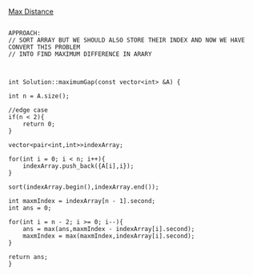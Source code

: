 [Max Distance](https://www.scaler.com/academy/mentee-dashboard/class/34475/homework/problems/70/?navref=cl_pb_nv_tb)

```

APPROACH:
// SORT ARRAY BUT WE SHOULD ALSO STORE THEIR INDEX AND NOW WE HAVE CONVERT THIS PROBLEM
// INTO FIND MAXIMUM DIFFERENCE IN ARARY



int Solution::maximumGap(const vector<int> &A) {

int n = A.size();

//edge case
if(n < 2){
    return 0;
}

vector<pair<int,int>>indexArray;

for(int i = 0; i < n; i++){
    indexArray.push_back({A[i],i});
}

sort(indexArray.begin(),indexArray.end());

int maxmIndex = indexArray[n - 1].second;
int ans = 0;

for(int i = n - 2; i >= 0; i--){
    ans = max(ans,maxmIndex - indexArray[i].second);
    maxmIndex = max(maxmIndex,indexArray[i].second);
}

return ans;
}


```
